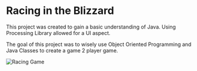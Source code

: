 # Racing in the Blizzard

This project was created to gain a basic understanding of Java.  Using Processing Library  allowed for a UI aspect.

The goal of this project was to wisely use Object Oriented Programming and Java Classes to create a game 2 player game.



![Racing Game](https://media.giphy.com/media/fHujAsHXsHof1EcjvN/giphy.gif)

